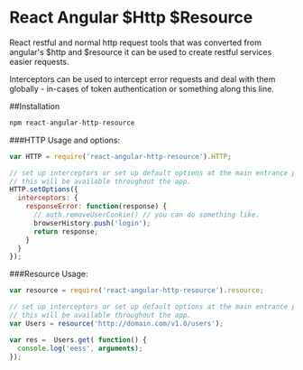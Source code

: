 React Angular $Http $Resource
=========================


React restful and normal http request tools that was converted from angular's $http and $resource it can be used to create
restful services easier requests.

Interceptors can be used to intercept error requests and deal with them globally - in-cases of token authentication or something along this line.


##Installation

```javascript
npm react-angular-http-resource
```

###HTTP Usage and options:

```javascript
var HTTP = require('react-angular-http-resource').HTTP;

// set up interceptors or set up default options at the main entrance point
// this will be available throughout the app.
HTTP.setOptions({
  interceptors: {
    responseError: function(response) {
      // auth.removeUserCookie() // you can do something like.
      browserHistory.push('login');
      return response;
    }
  }
});
```

###Resource Usage:

```javascript
var resource = require('react-angular-http-resource').resource;

// set up interceptors or set up default options at the main entrance point
// this will be available throughout the app.
var Users = resource('http://domain.com/v1.0/users');

var res =  Users.get( function() {
  console.log('eess', arguments);
});
```
